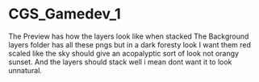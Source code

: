 # CGS_Gamedev_1
The Preview has how the layers look like when stacked
The Background layers folder has all these pngs but in a dark foresty look
I want them red scaled like the sky should give an acopalyptic sort of look not orangy sunset. And the layers should stack well i mean dont want it to look unnatural.

